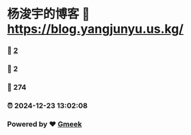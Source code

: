 # 杨浚宇的博客 :link: https://blog.yangjunyu.us.kg/ 
### :page_facing_up: [2](https://blog.yangjunyu.us.kg//tag.html) 
### :speech_balloon: 2 
### :hibiscus: 274 
### :alarm_clock: 2024-12-23 13:02:08 
### Powered by :heart: [Gmeek](https://github.com/Meekdai/Gmeek)

